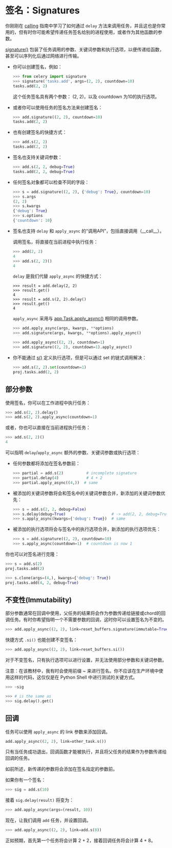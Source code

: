 # 签名：Signatures

你刚刚在 [calling](qian-ming-signatures.md) 指南中学习了如何通过 `delay` 方法来调用任务，并且这也是你常用的，但有时你可能希望传递任务签名给别的进程使用，或者作为其他函数的参数。

[signature\(\)](qian-ming-signatures.md) 包装了任务调用的参数、关键词参数和执行选项，以便传递给函数，甚至可以序列化后通过网络进行传输。

* 你可以创建签名，例如：

  ```python
  >>> from celery import signature
  >>> signature('tasks.add', args=(2, 2), countdown=10)
  tasks.add(2, 2)
  ```

  这个任务签名具有两个参数： \(2, 2\)，以及 countdown 为10的执行选项。

* 或者你可以使用任务的签名方法来创建签名：

  ```python
  >>> add.signature((2, 2), countdown=10)
  tasks.add(2, 2)
  ```

* 也有创建签名的快捷方式：

  ```python
  >>> add.s(2, 2)
  tasks.add(2, 2)
  ```

* 签名也支持关键词参数：

  ```python
  >>> add.s(2, 2, debug=True)
  tasks.add(2, 2, debug=True)
  ```

* 任何签名对象都可以检查不同的字段：

  ```python
  >>> s = add.signature((2, 2), {'debug': True}, countdown=10)
  >>> s.args
  (2, 2)
  >>> s.kwargs
  {'debug': True}
  >>> s.options
  {'countdown': 10}
  ```

* 签名也支持 `delay` 和 `apply_async` 的“调用API”，包括直接调用（\_\_call\_\_）。

  调用签名，将直接在当前进程中执行任务：

  ```python
  >>> add(2, 2)
  4
  >>> add.s(2, 2)()
  4
  ```

  `delay` 是我们代替 `apply_async` 的快捷方式：

  ```text
  >>> result = add.delay(2, 2)
  >>> result.get()
  4
  >>> result = add.s(2, 2).delay()
  >>> result.get()
  4
  ```

  `apply_async` 采用与 [app.Task.apply\_async\(\)](qian-ming-signatures.md) 相同的调用参数。

  ```python
  >>> add.apply_async(args, kwargs, **options)
  >>> add.signature(args, kwargs, **options).apply_async()

  >>> add.apply_async((2, 2), countdown=1)
  >>> add.signature((2, 2), countdown=1).apply_async()
  ```

* 你不能通过 [s\(\)](qian-ming-signatures.md) 定义执行选项，但是可以通过 set 的链式调用解决：

  ```python
  >>> add.s(2, 2).set(countdown=1)
  proj.tasks.add(2, 2)
  ```

## 部分参数

使用签名，你可以在工作进程中执行任务：

```python
>>> add.s(2, 2).delay()
>>> add.s(2, 2).apply_async(countdown=1)
```

或者，你也可以直接在当前进程执行任务：

```python
>>> add.s(2, 2)()
4
```

可以指明 `delay`/`apply_async` 额外的参数、关键词参数或执行选项：

* 任何参数都将添加在签名参数前：

  ```python
  >>> partial = add.s(2)          # incomplete signature
  >>> partial.delay(4)            # 4 + 2
  >>> partial.apply_async((4,))  # same
  ```

* 被添加的关键词参数将会和签名中的关键词参数合并，新添加的关键词参数优先：

  ```python
  >>> s = add.s(2, 2, debug=False)
  >>> s.delay(debug=True)                    # -> add(2, 2, debug=True)
  >>> s.apply_async(kwargs={'debug': True})  # same
  ```

* 被添加的执行选项将会与签名中的执行选项合并，新添加的执行选项优先：

  ```python
  >>> s = add.signature((2, 2), countdown=10)
  >>> s.apply_async(countdown=1)  # countdown is now 1
  ```

你也可以对签名进行克隆：

```python
>>> s = add.s(2)
proj.tasks.add(2)

>>> s.clone(args=(4,), kwargs={'debug': True})
proj.tasks.add(4, 2, debug=True)
```

## 不变性\(Immutability\)

部分参数通常在回调中使用，父任务的结果将会作为参数传递给链接或chord的回调任务。有时你希望指明一个不需要参数的回调，这时你可以设置签名为不变的。

```python
>>> add.apply_async((2, 2), link=reset_buffers.signature(immutable=True))
```

快捷方式 `.si()` 也能创建不变签名：

```python
>>> add.apply_async((2, 2), link=reset_buffers.si())
```

对于不变签名，只有执行选项可以进行设置，并无法使用部分参数和关键词参数。

注意：在该教材中，我有时会使用前缀 ~ 来进行签名。你不应该在生产环境中使用这样的代码，这仅仅是在 Python Shell 中进行测试的关键方式。

```python
>>> ~sig

>>> # is the same as
>>> sig.delay().get()
```

## 回调

任务可以使用 `apply_async` 的 link 参数来添加回调。

```python
add.apply_async((2, 2), link=other_task.s())
```

只有当任务成功退出，回调函数才能被执行，并且将父任务的结果作为参数传递给回调的任务。

如前所述，新传递的参数将会添加在签名指定的参数前。

如果你有一个签名：

```python
>>> sig = add.s(10)
```

接着 `sig.delay(result)` 将变为：

```python
>>> add.apply_async(args=(result, 10))
```

现在，让我们调用 `add` 任务，并设置回调。

```python
>>> add.apply_async((2, 2), link=add.s(8))
```

正如预期，首先第一个任务将会计算 2 + 2，接着回调任务将会计算 4 + 8。

